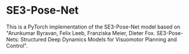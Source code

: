# SE3-Pose-Net

This is a PyTorch implementation of the SE3-Pose-Net model based on "Arunkumar Byravan, Felix Leeb, Franziska Meier, Dieter Fox. SE3-Pose-Nets: Structured Deep Dynamics Models for Visuomotor Planning and Control".
